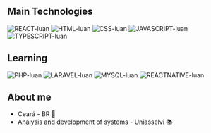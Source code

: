 ## Main Technologies
<div align="justyfi">
  
  <img alt="REACT-luan" src="https://img.shields.io/badge/react-%2320232a.svg?style=for-the-badge&logo=react&logoColor=%2361DAFB">
  <img alt="HTML-luan" src="https://img.shields.io/badge/html5-%23E34F26.svg?style=for-the-badge&logo=html5&logoColor=white">
  <img alt="CSS-luan" src="https://img.shields.io/badge/css3-%231572B6.svg?style=for-the-badge&logo=css3&logoColor=white">
  <img alt="JAVASCRIPT-luan" src="https://img.shields.io/badge/javascript-%23323330.svg?style=for-the-badge&logo=javascript&logoColor=%23F7DF1E">
  <img alt="TYPESCRIPT-luan" src="https://img.shields.io/badge/typescript-%23007ACC.svg?style=for-the-badge&logo=typescript&logoColor=white">
  
  ## Learning
  
  <img alt="PHP-luan" src="https://img.shields.io/badge/php-%23777BB4.svg?style=for-the-badge&logo=php&logoColor=white">
  <img alt="LARAVEL-luan" src="https://img.shields.io/badge/laravel-%23FF2D20.svg?style=for-the-badge&logo=laravel&logoColor=white">
  <img alt="MYSQL-luan" src="https://img.shields.io/badge/mysql-%2300f.svg?style=for-the-badge&logo=mysql&logoColor=white">
  <img alt="REACTNATIVE-luan" src="https://img.shields.io/badge/React_Native-20232A?style=for-the-badge&logo=react&logoColor=61DAFB">
  
  ## About me
  - Ceará - BR :pushpin:
  - Analysis and development of systems - Uniasselvi :books:
  
<div/>
